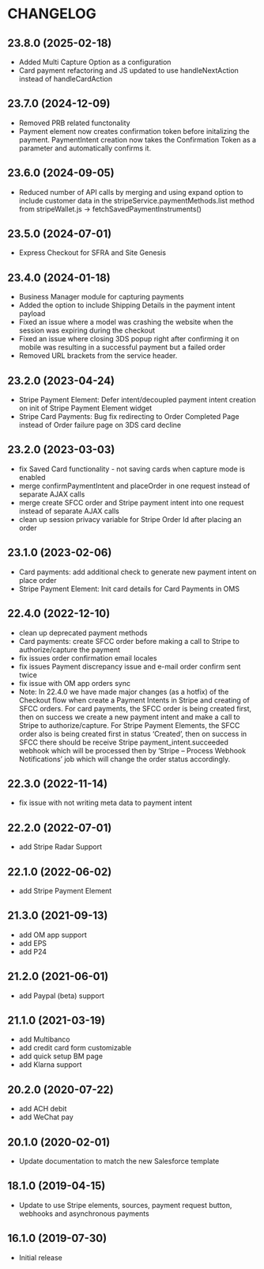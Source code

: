 # CHANGELOG

## 23.8.0 (2025-02-18)
* Added Multi Capture Option as a configuration
* Card payment refactoring and JS updated to use handleNextAction instead of handleCardAction

## 23.7.0 (2024-12-09)
* Removed PRB related functonality
* Payment element now creates confirmation token before initalizing the payment. PaymentIntent creation now takes the Confirmation Token as a parameter and automatically confirms it.

## 23.6.0 (2024-09-05)
* Reduced number of API calls by merging and using expand option to include customer data in the stripeService.paymentMethods.list method from stripeWallet.js -> fetchSavedPaymentInstruments()  

## 23.5.0 (2024-07-01)
* Express Checkout for SFRA and Site Genesis

## 23.4.0 (2024-01-18)
* Business Manager module for capturing payments 
* Added the option to include Shipping Details in the payment intent payload
* Fixed an issue where a model was crashing the website when the session was expiring during the checkout
* Fixed an issue where closing 3DS popup right after confirming it on mobile was resulting in a successful payment but a failed order
* Removed URL brackets from the service header.

## 23.2.0 (2023-04-24)
* Stripe Payment Element: Defer intent/decoupled payment intent creation on init of Stripe Payment Element widget
* Stripe Card Payments: Bug fix redirecting to Order Completed Page instead of Order failure page on 3DS card decline

## 23.2.0 (2023-03-03)
* fix Saved Card functionality - not saving cards when capture mode is enabled
* merge confirmPaymentIntent and placeOrder in one request instead of separate AJAX calls
* merge create SFCC order and Stripe payment intent into one request instead of separate AJAX calls
* clean up session privacy variable for Stripe Order Id after placing an order

## 23.1.0 (2023-02-06)
* Card payments: add additional check to generate new payment intent on place order
* Stripe Payment Element: Init card details for Card Payments in OMS


## 22.4.0 (2022-12-10)
* clean up deprecated payment methods
* Card payments: create SFCC order before making a call to Stripe to authorize/capture the payment
* fix issues order confirmation email locales
* fix issues Payment discrepancy issue and e-mail order confirm sent twice
* fix issue with OM app orders sync
* Note: In 22.4.0 we have made major changes (as a hotfix) of the Checkout flow when create a Payment Intents in Stripe and creating of SFCC orders. For card payments, the SFCC order is being created first, then on success we create a new payment intent and make a call to Stripe to authorize/capture. For Stripe Payment Elements, the SFCC order also is being created first in status ‘Created’, then on success in SFCC there should be receive Stripe payment_intent.succeeded webhook which will be processed then by ‘Stripe – Process Webhook Notifications’ job which will change the order status accordingly.

## 22.3.0 (2022-11-14)
* fix issue with not writing meta data to payment intent

## 22.2.0 (2022-07-01)
* add Stripe Radar Support

## 22.1.0 (2022-06-02)
* add Stripe Payment Element

## 21.3.0 (2021-09-13)
* add OM app support
* add EPS
* add P24

## 21.2.0 (2021-06-01)
* add Paypal (beta) support

## 21.1.0 (2021-03-19)
* add Multibanco
* add credit card form customizable
* add quick setup BM page
* add Klarna support

## 20.2.0 (2020-07-22)
* add ACH debit
* add WeChat pay

## 20.1.0 (2020-02-01)
* Update documentation to match the new Salesforce template

## 18.1.0 (2019-04-15)
* Update to use Stripe elements, sources, payment request button, webhooks and asynchronous payments

## 16.1.0 (2019-07-30)
* Initial release

